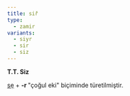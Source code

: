 ```yaml
---
title: siř
type:
  - zamir
variants:
  - siyr
  - sir
  - siz
---
```

**T.T. Siz**

[sẹ](/pt/sẹ) + **-r&#32;** "çoğul eki" biçiminde türetilmiştir.
